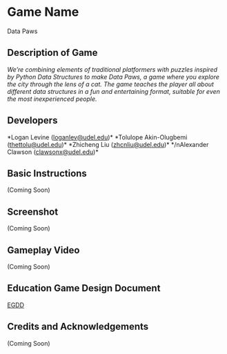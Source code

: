 # Game Name

Data Paws

## Description of Game

*We’re combining elements of traditional platformers with puzzles inspired by Python Data Structures to make Data Paws, a game where you explore the city through the lens of a cat. The game teaches the player all about different data structures in a fun and entertaining format, suitable for even the most inexperienced people.*

## Developers

*Logan Levine (loganlev@udel.edu)\*
*Tolulope Akin-Olugbemi (thettolu@udel.edu)\*
*Zhicheng Liu (zhcnliu@udel.edu)\*
*/nAlexander Clawson (clawsonx@udel.edu)\*

## Basic Instructions
(Coming Soon)

## Screenshot
(Coming Soon)

## Gameplay Video
(Coming Soon)

## Education Game Design Document
[EGDD](docs/egdd.md)

## Credits and Acknowledgements
(Coming Soon)